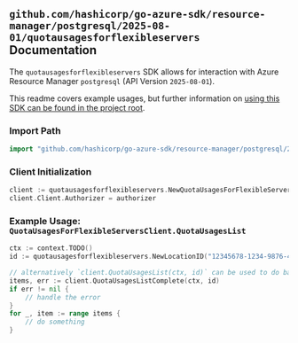 
## `github.com/hashicorp/go-azure-sdk/resource-manager/postgresql/2025-08-01/quotausagesforflexibleservers` Documentation

The `quotausagesforflexibleservers` SDK allows for interaction with Azure Resource Manager `postgresql` (API Version `2025-08-01`).

This readme covers example usages, but further information on [using this SDK can be found in the project root](https://github.com/hashicorp/go-azure-sdk/tree/main/docs).

### Import Path

```go
import "github.com/hashicorp/go-azure-sdk/resource-manager/postgresql/2025-08-01/quotausagesforflexibleservers"
```


### Client Initialization

```go
client := quotausagesforflexibleservers.NewQuotaUsagesForFlexibleServersClientWithBaseURI("https://management.azure.com")
client.Client.Authorizer = authorizer
```


### Example Usage: `QuotaUsagesForFlexibleServersClient.QuotaUsagesList`

```go
ctx := context.TODO()
id := quotausagesforflexibleservers.NewLocationID("12345678-1234-9876-4563-123456789012", "locationName")

// alternatively `client.QuotaUsagesList(ctx, id)` can be used to do batched pagination
items, err := client.QuotaUsagesListComplete(ctx, id)
if err != nil {
	// handle the error
}
for _, item := range items {
	// do something
}
```
